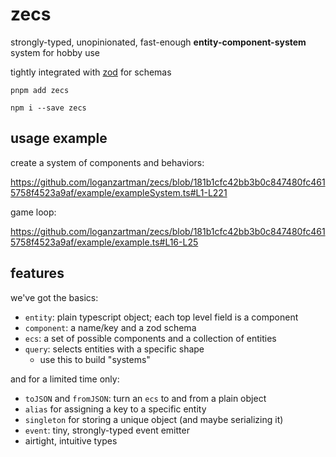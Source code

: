 # zecs

strongly-typed, unopinionated, fast-enough **entity-component-system** system for hobby use

tightly integrated with [zod](https://zod.dev/) for schemas

`pnpm add zecs`

`npm i --save zecs`

## usage example

create a system of components and behaviors:

https://github.com/loganzartman/zecs/blob/181b1cfc42bb3b0c847480fc4615758f4523a9af/example/exampleSystem.ts#L1-L221

game loop:

https://github.com/loganzartman/zecs/blob/181b1cfc42bb3b0c847480fc4615758f4523a9af/example/example.ts#L16-L25

## features

we've got the basics:

* `entity`: plain typescript object; each top level field is a component
* `component`: a name/key and a zod schema 
* `ecs`: a set of possible components and a collection of entities 
* `query`: selects entities with a specific shape
  * use this to build "systems"

and for a limited time only:

* `toJSON` and `fromJSON`: turn an `ecs` to and from a plain object
* `alias` for assigning a key to a specific entity
* `singleton` for storing a unique object (and maybe serializing it)
* `event`: tiny, strongly-typed event emitter
* airtight, intuitive types
